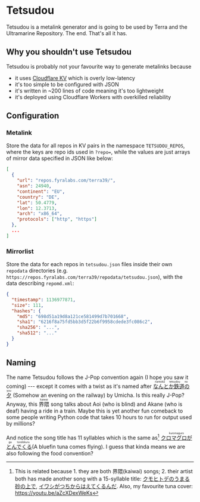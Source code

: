 # Tetsudou

Tetsudou is a metalink generator and is going to be used by Terra and the
Ultramarine Repository. The end. That's all it has.

## Why you shouldn't use Tetsudou

Tetsudou is probably not your favourite way to generate metalinks because

- it uses [Cloudflare KV] which is overly low-latency
- it's too simple to be configured with JSON
- it's written in ~200 lines of code meaning it's too lightweight
- it's deployed using Cloudflare Workers with overkilled reliability

## Configuration

### Metalink

Store the data for all repos in KV pairs in the namespace `TETSUDOU_REPOS`, where the keys are repo
ids used in `?repo=`, while the values are just arrays of mirror data specified in JSON like below:

```json
[
  {
    "url": "repos.fyralabs.com/terra39/",
    "asn": 24940,
    "continent": "EU",
    "country": "DE",
    "lat": 50.4779,
    "lon": 12.3713,
    "arch": "x86_64",
    "protocols": ["http", "https"]
  },
  ...
]
```

### Mirrorlist

Store the data for each repos in `tetsudou.json` files inside their own `repodata` directories (e.g.
`https://repos.fyralabs.com/terra39/repodata/tetsudou.json`), with the data describing `repomd.xml`:

```json
{
  "timestamp": 1136977871,
  "size": 111,
  "hashes": {
    "md5": "698d51a19d8a121ce581499d7b701668",
    "sha1": "6216f8a75fd5bb3d5f22b6f9958cdede3fc086c2",
    "sha256": "...",
    "sha512": "..."
  }
}
```

## Naming

The name Tetsudou follows the J-Pop convention again (I hope you saw it coming) --- except it comes
with a twist as it's named after
<ruby>[なんとか鉄道の夕]<rt>nantoka tetsudou no yuu</rt></ruby> (Somehow an evening on the railway)
by Umicha. Is this really J-Pop? Anyway, this <ruby>界隈<rt>kaiwai</rt></ruby> song talks about Aoi
(who is blind) and Akane (who is deaf) having a ride in a train. Maybe this is yet another fun
comeback to some people writing Python code that takes 10 hours to run for output used by millions?

And notice the song title has 11 syllables which is the same as[^1]
<ruby>[クロマグロがとんでくる]<rt>kuromaguro ga tondekuru</rt></ruby>(A bluefin tuna comes flying).
I guess that kinda means we are also following the food convention?

[^1]:
    This is related because 1. they are both 界隈(kaiwai) songs; 2. their artist both has made
    another song with a 15-syllable title:
    [クモヒトデのうまる砂の上で], [イワシがつちからはえてくるんだ].
    Also, my favourite tuna cover: https://youtu.be/aZcXDexWeKs

[Cloudflare KV]: https://developers.cloudflare.com/kv/learning/how-kv-works/
[なんとか鉄道の夕]: https://youtu.be/FfqFKR23K7M
[クモヒトデのうまる砂の上で]: https://youtu.be/dPQRX8V0QvQ
[クロマグロがとんでくる]: https://youtu.be/ceyr4ezheOg
[イワシがつちからはえてくるんだ]: https://youtu.be/dr1_LWqSoeY
